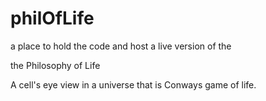 # philOfLife

a place to hold the code and host a live version of the

the Philosophy of Life

A cell's eye view in a universe that is Conways game of life.

